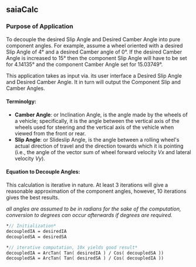 ## saiaCalc #

### Purpose of Application

To decouple the desired Slip Angle and Desired Camber Angle into pure component angles.  For example, assume a wheel oriented with a desired Slip Angle of 4° and a desired Camber angle of 0°.  If the desired Camber Angle is increased to 15° then the component Slip Angle will have to be set for 4.14135° and the component Camber Angle set for 15.03749°.

This application takes as input via. its user interface a Desired Slip Angle and Desired Camber Angle.  It in turn will output the Component Slip and Camber Angles.

#### **Terminolgy:**

* **Camber Angle**: or Inclination Angle, is the angle made by the wheels of a vehicle; specifically, it is the angle between the vertical axis of the wheels used for steering and the vertical axis of the vehicle when viewed from the front or rear.
* **Slip Angle**: or Slideslip Angle,  is the angle between a rolling wheel's actual direction of travel and the direction towards which it is pointing (i.e., the angle of the vector sum of wheel forward velocity *Vx* and lateral velocity *Vy*). 

#### **Equation to Decouple Angles:**

This calculation is iterative in nature.  At least 3 iterations will give a reasonable approximation of the component angles, however, 10 iterations gives the best results.

*all angles are assumed to be in radians for the sake of the computation, conversion to degrees can occur afterwards if degrees are required.*

```pascal  
*// Initialization*  
decoupledIA = desiredIA  
decoupledSA = desiredSA

*// iterative computation, 10x yields good result*  
decoupledIA = ArcTan( Tan( desiredIA ) / Cos( decoupledSA ))  
decoupledSA = ArcTan( Tan( desiredSA ) / Cos( decoupledIA ))  
```
 